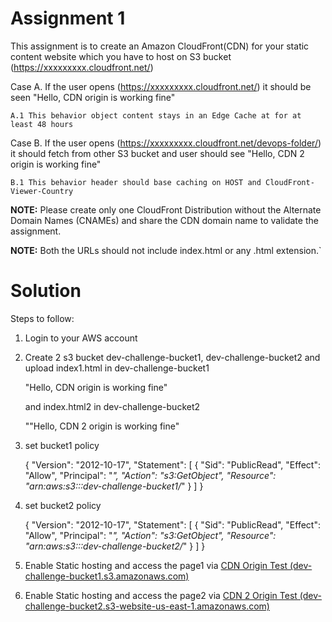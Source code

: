 # Assignment 1

This assignment is to create an Amazon CloudFront(CDN) for your static content website which you have to host on S3 bucket (https://xxxxxxxxx.cloudfront.net/)

Case A. If the user opens (https://xxxxxxxxx.cloudfront.net/) it should be seen "Hello, CDN origin is working fine"

    A.1 This behavior object content stays in an Edge Cache at for at least 48 hours

Case B. If the user opens (https://xxxxxxxxx.cloudfront.net/devops-folder/) it should fetch from other S3 bucket and user should see "Hello, CDN 2 origin is working fine"

    B.1 This behavior header should base caching on HOST and CloudFront-Viewer-Country



**NOTE:** Please create only one CloudFront Distribution without the Alternate Domain Names (CNAMEs) and share the CDN domain name to validate the assignment.

**NOTE:** Both the URLs should not include index.html or any .html extension.`

# Solution
Steps to follow:

1. Login to your AWS account
2. Create 2 s3 bucket dev-challenge-bucket1, dev-challenge-bucket2 and upload index1.html in dev-challenge-bucket1

   "Hello, CDN origin is working fine"

   and index.html2 in dev-challenge-bucket2

   ""Hello, CDN 2 origin is working fine"
3. set bucket1 policy

   {
   "Version": "2012-10-17",
   "Statement": [
   {
   "Sid": "PublicRead",
   "Effect": "Allow",
   "Principal": "*",
   "Action": "s3:GetObject",
   "Resource": "arn:aws:s3:::dev-challenge-bucket1/*"
   }
   ]
   }
4. set bucket2 policy

    {
"Version": "2012-10-17",
"Statement": [
{
"Sid": "PublicRead",
"Effect": "Allow",
"Principal": "*",
"Action": "s3:GetObject",
"Resource": "arn:aws:s3:::dev-challenge-bucket2/*"
}
]
}

5. Enable Static hosting and access the page1 via
   [CDN Origin Test (dev-challenge-bucket1.s3.amazonaws.com)](https://dev-challenge-bucket1.s3.amazonaws.com/index1.html)
6. Enable Static hosting and access the page2 via
   [CDN 2 Origin Test (dev-challenge-bucket2.s3-website-us-east-1.amazonaws.com)](http://dev-challenge-bucket2.s3-website-us-east-1.amazonaws.com/)


